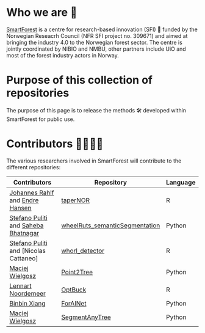 # Who we are 🙋‍ 
[SmartForest](https://smartforest.no/) is a centre for research-based innovation (SFI) 🚀 funded by the Norwegian Reseacrh Council (NFR SFI project no. 309671) and aimed at bringing the industry 4.0 to the Norwegian forest sector. The centre is jointly coordinated by NIBIO and NMBU, other partners include UiO and most of the forest industry actors in Norway.

# Purpose of this collection of repositories 
The purpose of this page is to release the methods 🛠️ developed within SmartForest for public use.

# Contributors 👩‍🔬🧑‍🔬
The various researchers involved in SmartForest will contribute to the different repositories:

| Contributors  | Repository | Language |
| ------------- | ------------- | ------------- |
| [Johannes Rahlf](https://github.com/JohannesRahlf) and [Endre Hansen](https://github.com/endrh) | [taperNOR](https://github.com/SmartForest-no/taperNOR)  | R |
| [Stefano Puliti](https://github.com/stefp)  and [Saheba Bhatnagar](https://github.com/sabh92)| [wheelRuts_semanticSegmentation](https://github.com/SmartForest-no/wheelRuts_semanticSegmentation)  | Python |
| [Stefano Puliti](https://github.com/stefp)  and [Nicolas Cattaneo]| [whorl_detector](https://github.com/SmartForest-no/YOLOv5-whorlDetector)  | R |
| [Maciej Wielgosz](https://github.com/maciekwielgosz) | [Point2Tree](https://github.com/SmartForest-no/Point2tree) | Python |
|[Lennart Noordemeer](https://github.com/lennartnoordermeer) | [OptBuck](https://github.com/SmartForest-no/optBuck) |R |
|[Binbin Xiang](https://github.com/bxiang233) | [ForAINet](https://github.com/bxiang233/ForAINet) |Python |
|[Maciej Wielgosz](https://github.com/maciekwielgosz) | [SegmentAnyTree](https://github.com/SmartForest-no/SegmentAnyTree) |Python |



